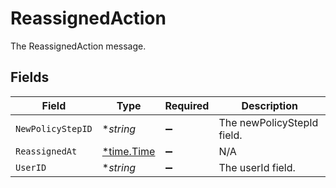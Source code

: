# ReassignedAction

The ReassignedAction message.


## Fields

| Field                                      | Type                                       | Required                                   | Description                                |
| ------------------------------------------ | ------------------------------------------ | ------------------------------------------ | ------------------------------------------ |
| `NewPolicyStepID`                          | **string*                                  | :heavy_minus_sign:                         | The newPolicyStepId field.                 |
| `ReassignedAt`                             | [*time.Time](https://pkg.go.dev/time#Time) | :heavy_minus_sign:                         | N/A                                        |
| `UserID`                                   | **string*                                  | :heavy_minus_sign:                         | The userId field.                          |
